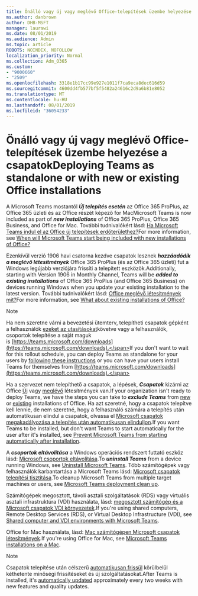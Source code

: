 ```yaml
---
title: Önálló vagy új vagy meglévő Office-telepítések üzembe helyezése a csapatok
ms.author: danbrown
author: DHB-MSFT
manager: laurawi
ms.date: 08/01/2019
ms.audience: Admin
ms.topic: article
ROBOTS: NOINDEX, NOFOLLOW
localization_priority: Normal
ms.collection: Adm_O365
ms.custom:
- "9000660"
- "2509"
ms.openlocfilehash: 3318e1b17cc99e927e1011f7ca9eca8dec616d59
ms.sourcegitcommit: 4600dd4fb577bf5f5482a24616c2d9a6b81e8052
ms.translationtype: MT
ms.contentlocale: hu-HU
ms.lasthandoff: 08/01/2019
ms.locfileid: "36054233"
---
```

# <a name="deploying-teams-as-standalone-or-with-new-or-existing-office-installations"></a><span data-ttu-id="7a9e9-102">Önálló vagy új vagy meglévő Office-telepítések üzembe helyezése a csapatok</span><span class="sxs-lookup"><span data-stu-id="7a9e9-102">Deploying Teams as standalone or with new or existing Office installations</span></span>

<span data-ttu-id="7a9e9-103">A Microsoft Teams mostantól ***Új telepítés esetén*** az Office 365 ProPlus, az Office 365 üzleti és az Office részét képező for Mac</span><span class="sxs-lookup"><span data-stu-id="7a9e9-103">Microsoft Teams is now included as part of ***new installations*** of Office 365 ProPlus, Office 365 Business, and Office for Mac.</span></span> <span data-ttu-id="7a9e9-104">További tudnivalókért lásd: [Ha Microsoft Teams indul el az Office új telepítések erdőterülethez?](https://docs.microsoft.com/deployoffice/teams-install#when-will-microsoft-teams-start-being-included-with-new-installations-of-office-365-proplus)</span><span class="sxs-lookup"><span data-stu-id="7a9e9-104">For more information, see [When will Microsoft Teams start being included with new installations of Office?](https://docs.microsoft.com/deployoffice/teams-install#when-will-microsoft-teams-start-being-included-with-new-installations-of-office-365-proplus)</span></span>

<span data-ttu-id="7a9e9-105">Ezenkívül verzió 1906 havi csatorna kezdve csapatok lesznek ***hozzáadódik a meglévő létesítmények*** Office 365 ProPlus (és az Office 365 üzleti) fut a Windows legújabb verziójára frissíti a telepített eszközök.</span><span class="sxs-lookup"><span data-stu-id="7a9e9-105">Additionally, starting with Version 1906 in Monthly Channel, Teams will be ***added to existing installations*** of Office 365 ProPlus (and Office 365 Business) on devices running Windows when you update your existing installation to the latest version.</span></span> <span data-ttu-id="7a9e9-106">További tudnivalókért lásd: [Office meglévő létesítmények mit?](https://docs.microsoft.com/deployoffice/teams-install#what-about-existing-installations-of-office-365-proplus)</span><span class="sxs-lookup"><span data-stu-id="7a9e9-106">For more information, see [What about existing installations of Office?](https://docs.microsoft.com/deployoffice/teams-install#what-about-existing-installations-of-office-365-proplus)</span></span>

> [!NOTE]
> <span data-ttu-id="7a9e9-107">Ha nem szeretne várni a bevezetési ütemterv, telepítheti csapatok gépként a felhasználók [ezeket az utasításokat](https://docs.microsoft.com/MicrosoftTeams/msi-deployment)követve vagy a felhasználók, csoportok telepítése a saját maguk is [https://teams.microsoft.com/downloads](https://teams.microsoft.com/downloads).</span><span class="sxs-lookup"><span data-stu-id="7a9e9-107">If you don't want to wait for this rollout schedule, you can deploy Teams as standalone for your users by [following these instructions](https://docs.microsoft.com/MicrosoftTeams/msi-deployment) or you can have your users install Teams for themselves from [https://teams.microsoft.com/downloads](https://teams.microsoft.com/downloads).</span></span>

<span data-ttu-id="7a9e9-108">Ha a szervezet nem telepíthető a csapatok, a lépések, ***Csapatok*** kizárni az Office [Új](https://docs.microsoft.com/deployoffice/teams-install#how-to-exclude-microsoft-teams-from-new-installations-of-office-365-proplus) vagy [meglévő](https://docs.microsoft.com/deployoffice/teams-install#use-group-policy-to-control-the-installation-of-microsoft-teams) létesítmények van.</span><span class="sxs-lookup"><span data-stu-id="7a9e9-108">If your organization isn't ready to deploy Teams, we have the steps you can take to ***exclude Teams*** from [new](https://docs.microsoft.com/deployoffice/teams-install#how-to-exclude-microsoft-teams-from-new-installations-of-office-365-proplus) or [existing](https://docs.microsoft.com/deployoffice/teams-install#use-group-policy-to-control-the-installation-of-microsoft-teams) installations of Office.</span></span> <span data-ttu-id="7a9e9-109">Ha azt szeretné, hogy a csapatok telepítve kell lennie, de nem szeretné, hogy a felhasználó számára a telepítés után automatikusan elindul a csapatok, olvassa el [Microsoft csapatok megakadályozása a telepítés után automatikusan elinduljon](https://docs.microsoft.com/deployoffice/teams-install#use-group-policy-to-prevent-microsoft-teams-from-starting-automatically-after-installation).</span><span class="sxs-lookup"><span data-stu-id="7a9e9-109">If you want Teams to be installed, but don't want Teams to start automatically for the user after it's installed, see [Prevent Microsoft Teams from starting automatically after installation](https://docs.microsoft.com/deployoffice/teams-install#use-group-policy-to-prevent-microsoft-teams-from-starting-automatically-after-installation).</span></span>

<span data-ttu-id="7a9e9-110">A ***csoportok eltávolítása*** a Windows operációs rendszert futtató eszköz lásd: [Microsoft csoportok eltávolítása](https://support.office.com/article/3b159754-3c26-4952-abe7-57d27f5f4c81).</span><span class="sxs-lookup"><span data-stu-id="7a9e9-110">To ***uninstall Teams*** from a device running Windows, see [Uninstall Microsoft Teams](https://support.office.com/article/3b159754-3c26-4952-abe7-57d27f5f4c81).</span></span> <span data-ttu-id="7a9e9-111">Több számítógépek vagy felhasználók karbantartása a Microsoft Teams lásd: [Microsoft csapatok telepítési tisztítása](https://docs.microsoft.com/microsoftteams/scripts/powershell-script-teams-deployment-clean-up).</span><span class="sxs-lookup"><span data-stu-id="7a9e9-111">To cleanup Microsoft Teams from multiple target machines or users, see [Microsoft Teams deployment clean up](https://docs.microsoft.com/microsoftteams/scripts/powershell-script-teams-deployment-clean-up).</span></span>

<span data-ttu-id="7a9e9-112">Számítógépek megosztott, távoli asztali szolgáltatások (RDS) vagy virtuális asztali infrastruktúra (VDI) használata, lásd: [megosztott számítógép és a Microsoft csapatok VDI környezetek](https://docs.microsoft.com/deployoffice/teams-install#shared-computer-and-vdi-environments-with-microsoft-teams).</span><span class="sxs-lookup"><span data-stu-id="7a9e9-112">If you're using shared computers, Remote Desktop Services (RDS), or Virtual Desktop Infrastructure (VDI), see [Shared computer and VDI environments with Microsoft Teams](https://docs.microsoft.com/deployoffice/teams-install#shared-computer-and-vdi-environments-with-microsoft-teams).</span></span>

<span data-ttu-id="7a9e9-113">Office for Mac használata, lásd: [Mac számítógépen Microsoft csapatok létesítmények](https://docs.microsoft.com/deployoffice/teams-install#microsoft-teams-installations-on-a-mac).</span><span class="sxs-lookup"><span data-stu-id="7a9e9-113">If you're using Office for Mac, see [Microsoft Teams installations on a Mac](https://docs.microsoft.com/deployoffice/teams-install#microsoft-teams-installations-on-a-mac).</span></span>

> [!NOTE]
> <span data-ttu-id="7a9e9-114">Csapatok telepítése után célszerű [automatikusan frissül](https://docs.microsoft.com/deployoffice/teams-install#feature-and-quality-updates-for-microsoft-teams) körülbelül kéthetente minőségi frissítéseket és új szolgáltatásokat.</span><span class="sxs-lookup"><span data-stu-id="7a9e9-114">After Teams is installed, it's [automatically updated](https://docs.microsoft.com/deployoffice/teams-install#feature-and-quality-updates-for-microsoft-teams) approximately every two weeks with new features and quality updates.</span></span> 